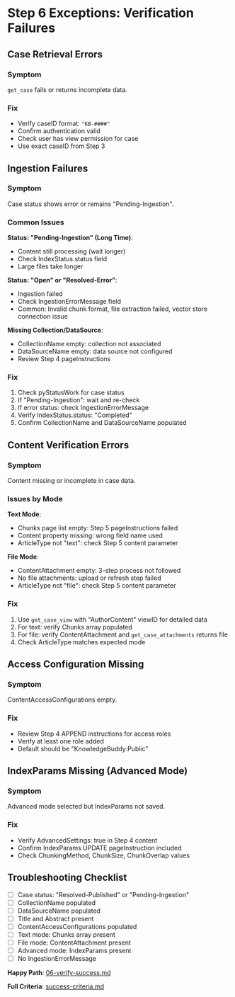 # Step 6 Exceptions: Verification Failures

## Case Retrieval Errors

### Symptom
`get_case` fails or returns incomplete data.

### Fix
- Verify caseID format: `"KB-####"`
- Confirm authentication valid
- Check user has view permission for case
- Use exact caseID from Step 3

## Ingestion Failures

### Symptom
Case status shows error or remains "Pending-Ingestion".

### Common Issues

**Status: "Pending-Ingestion" (Long Time)**:
- Content still processing (wait longer)
- Check IndexStatus.status field
- Large files take longer

**Status: "Open" or "Resolved-Error"**:
- Ingestion failed
- Check IngestionErrorMessage field
- Common: Invalid chunk format, file extraction failed, vector store connection issue

**Missing Collection/DataSource**:
- CollectionName empty: collection not associated
- DataSourceName empty: data source not configured
- Review Step 4 pageInstructions

### Fix
1. Check pyStatusWork for case status
2. If "Pending-Ingestion": wait and re-check
3. If error status: check IngestionErrorMessage
4. Verify IndexStatus.status: "Completed"
5. Confirm CollectionName and DataSourceName populated

## Content Verification Errors

### Symptom
Content missing or incomplete in case data.

### Issues by Mode

**Text Mode**:
- Chunks page list empty: Step 5 pageInstructions failed
- Content property missing: wrong field name used
- ArticleType not "text": check Step 5 content parameter

**File Mode**:
- ContentAttachment empty: 3-step process not followed
- No file attachments: upload or refresh step failed
- ArticleType not "file": check Step 5 content parameter

### Fix
1. Use `get_case_view` with "AuthorContent" viewID for detailed data
2. For text: verify Chunks array populated
3. For file: verify ContentAttachment and `get_case_attachments` returns file
4. Check ArticleType matches expected mode

## Access Configuration Missing

### Symptom
ContentAccessConfigurations empty.

### Fix
- Review Step 4 APPEND instructions for access roles
- Verify at least one role added
- Default should be "KnowledgeBuddy:Public"

## IndexParams Missing (Advanced Mode)

### Symptom
Advanced mode selected but IndexParams not saved.

### Fix
- Verify AdvancedSettings: true in Step 4 content
- Confirm IndexParams UPDATE pageInstruction included
- Check ChunkingMethod, ChunkSize, ChunkOverlap values

## Troubleshooting Checklist

- [ ] Case status: "Resolved-Published" or "Pending-Ingestion"
- [ ] CollectionName populated
- [ ] DataSourceName populated
- [ ] Title and Abstract present
- [ ] ContentAccessConfigurations populated
- [ ] Text mode: Chunks array present
- [ ] File mode: ContentAttachment present
- [ ] Advanced mode: IndexParams present
- [ ] No IngestionErrorMessage

**Happy Path**: [06-verify-success.md](../06-verify-success.md)

**Full Criteria**: [success-criteria.md](../success-criteria.md)

